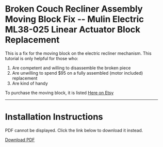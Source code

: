 # Broken Couch Recliner Assembly Moving Block Fix -- Mulin Electric ML38-025 Linear Actuator Block Replacement

This is a fix for the moving block on the electric recliner mechanism. This tutorial is only helpful for those who:

1. Are competent and willing to disassemble the broken piece
2. Are unwilling to spend $95 on a fully assembled (motor included) replacement
3. Are kind of handy

To purchase the moving block, it is listed [Here on Etsy](https://www.etsy.com/listing/1876689346/read-description-mulin-ml38-025-linear)

---

# Installation Instructions

<object width="500" height="700" type="application/pdf" data="https://thomasjbarlow.com/pdf/ML38-025_Block_Replacement.pdf">
    <p>PDF cannot be displayed. Click the link below to download it instead.</p>
    <p><a href="https://thomasjbarlow.com/pdf/ML38-025_Block_Replacement.pdf">Download PDF</a></p>
</object>
